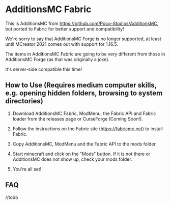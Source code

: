 # AdditionsMC Fabric

This is AdditionsMC from https://github.com/Poco-Studios/AdditionsMC, but ported to Fabric for better support and compatibility!

We're sorry to say that AdditionsMC Forge is no longer supported, at least until MCreator 2021 comes out with support for 1.16.5.

The items in AdditionsMC Fabric are going to be very different from those in AdditionsMC Forge (as that was originally a joke).

It's server-side compatible this time!

## How to Use (Requires medium computer skills, e.g. opening hidden folders, browsing to system directories)

1. Download AdditionsMC Fabric, ModMenu, the Fabric API and Fabric loader from the releases page or CurseForge (Coming Soon!).

2. Follow the instructions on the Fabric site (https://fabricmc.net) to install Fabric.

3. Copy AdditionsMC, ModMenu and the Fabric API to the mods folder.

4. Start minecraft and click on the "Mods" button. If it is not there or AdditionsMC does not show up, check your mods folder. 

5. You're all set! 

## FAQ

//todo
